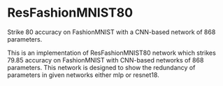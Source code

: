 # ResFashionMNIST80
Strike 80 accuracy on FashionMNIST with a CNN-based network of 868 parameters.

This is an implementation of ResFashionMNIST80 network which strikes 79.85 accuracy on FashionMNIST with CNN-based networks of 868 parameters. This network is designed to show the redundancy of parameters in given networks either mlp or resnet18.
